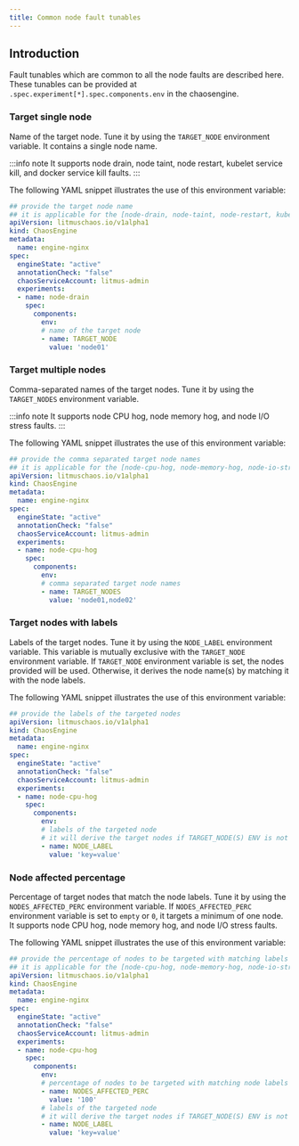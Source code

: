 ```yaml
---
title: Common node fault tunables
---
```

## Introduction
Fault tunables which are common to all the node faults are described here. These tunables can be provided at `.spec.experiment[*].spec.components.env` in the chaosengine.

### Target single node

Name of the target node. Tune it by using the `TARGET_NODE` environment variable. It contains a single node name.

:::info note
It supports node drain, node taint, node restart, kubelet service kill, and docker service kill faults. 
:::

The following YAML snippet illustrates the use of this environment variable:

[embedmd]:# (./static/manifests/common/target-node.yaml yaml)
```yaml
## provide the target node name
## it is applicable for the [node-drain, node-taint, node-restart, kubelet-service-kill, docker-service-kill]
apiVersion: litmuschaos.io/v1alpha1
kind: ChaosEngine
metadata:
  name: engine-nginx
spec:
  engineState: "active"
  annotationCheck: "false"
  chaosServiceAccount: litmus-admin
  experiments:
  - name: node-drain
    spec:
      components:
        env:
        # name of the target node
        - name: TARGET_NODE
          value: 'node01'
```

### Target multiple nodes

Comma-separated names of the target nodes. Tune it by using the `TARGET_NODES` environment variable.

:::info note
It supports node CPU hog, node memory hog, and node I/O stress faults.
:::

The following YAML snippet illustrates the use of this environment variable:

[embedmd]:# (./static/manifests/common/target-nodes.yaml yaml)
```yaml
## provide the comma separated target node names
## it is applicable for the [node-cpu-hog, node-memory-hog, node-io-stress]
apiVersion: litmuschaos.io/v1alpha1
kind: ChaosEngine
metadata:
  name: engine-nginx
spec:
  engineState: "active"
  annotationCheck: "false"
  chaosServiceAccount: litmus-admin
  experiments:
  - name: node-cpu-hog
    spec:
      components:
        env:
        # comma separated target node names
        - name: TARGET_NODES
          value: 'node01,node02'
```

### Target nodes with labels

Labels of the target nodes. Tune it by using the `NODE_LABEL` environment variable.
This variable is mutually exclusive with the `TARGET_NODE` environment variable. If `TARGET_NODE` environment variable is set, the nodes provided will be used. Otherwise, it derives the node name(s) by matching it with the node labels.

The following YAML snippet illustrates the use of this environment variable:

[embedmd]:# (./static/manifests/common/target-label.yaml yaml)
```yaml
## provide the labels of the targeted nodes
apiVersion: litmuschaos.io/v1alpha1
kind: ChaosEngine
metadata:
  name: engine-nginx
spec:
  engineState: "active"
  annotationCheck: "false"
  chaosServiceAccount: litmus-admin
  experiments:
  - name: node-cpu-hog
    spec:
      components:
        env:
        # labels of the targeted node
        # it will derive the target nodes if TARGET_NODE(S) ENV is not set
        - name: NODE_LABEL
          value: 'key=value'
```

### Node affected percentage

Percentage of target nodes that match the node labels. Tune it by using the `NODES_AFFECTED_PERC` environment variable. If `NODES_AFFECTED_PERC` environment variable is set to `empty` or `0`, it targets a minimum of one node.
It supports node CPU hog, node memory hog, and node I/O stress faults.

The following YAML snippet illustrates the use of this environment variable:

[embedmd]:# (./static/manifests/common/node-affected-percentage.yaml yaml)
```yaml
## provide the percentage of nodes to be targeted with matching labels
## it is applicable for the [node-cpu-hog, node-memory-hog, node-io-stress]
apiVersion: litmuschaos.io/v1alpha1
kind: ChaosEngine
metadata:
  name: engine-nginx
spec:
  engineState: "active"
  annotationCheck: "false"
  chaosServiceAccount: litmus-admin
  experiments:
  - name: node-cpu-hog
    spec:
      components:
        env:
        # percentage of nodes to be targeted with matching node labels
        - name: NODES_AFFECTED_PERC
          value: '100'
        # labels of the targeted node
        # it will derive the target nodes if TARGET_NODE(S) ENV is not set
        - name: NODE_LABEL
          value: 'key=value'
```
